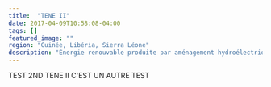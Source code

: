```yaml
---
title:  "TENE II"
date: 2017-04-09T10:58:08-04:00
tags: []
featured_image: ""
region: "Guinée, Libéria, Sierra Léone"
description: "Énergie renouvable produite par aménagement hydroélectrique (barrage et centrale)"
---
```

TEST 2ND TENE II C'EST UN AUTRE TEST